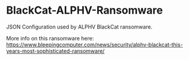 # BlackCat-ALPHV-Ransomware

JSON Configuration used by ALPHV BlackCat ransomware.

More info on this ransomware here: https://www.bleepingcomputer.com/news/security/alphv-blackcat-this-years-most-sophisticated-ransomware/

